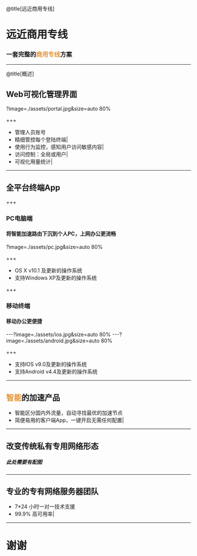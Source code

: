@title[远近商用专线]
# 远近商用专线
### <span style="font-family:Helvetica Neue; font-weight:bold">一套完整的<span style="color:#e49436">商用专线</span>方案</span>

---

@title[概述]

## Web可视化管理界面

?image=./assets/portal.jpg&size=auto 80%

+++

- 管理人员账号
- 精细管控每个登陆终端|
- 使用行为监控，感知用户访问敏感内容|
- 访问控制：全局或用户|
- 可视化用量统计|

---

## 全平台终端App

+++

### PC电脑端

#### 将智能加速路由下沉到个人PC，上网办公更流畅

?image=./assets/pc.jpg&size=auto 80%

+++

- OS X v10.1 及更新的操作系统
- 支持Windows XP及更新的操作系统

+++

### 移动终端

#### 移动办公更便捷

---?image=./assets/ios.jpg&size=auto 80%
---?image=./assets/android.jpg&size=auto 80%

+++

- 支持IOS v9.0及更新的操作系统
- 支持Android v4.4及更新的操作系统

---

## <span style="color:#e49436">智能</span>的加速产品

- 智能区分国内外流量，自动寻找最优的加速节点
- 简便易用的客户端App，一键开启无需任何配置|

---

## 改变传统私有专用网络形态

##### 此处需要有配图

---

## 专业的专有网络服务器团队

- 7*24 小时一对一技术支援
- 99.9% 高可用率|

---

# 谢谢